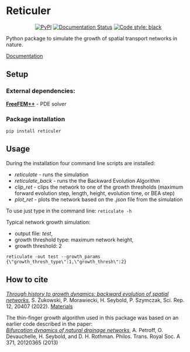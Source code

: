 # Reticuler

<p align="center">
<a href="https://pypi.org/project/reticuler/"><img alt="PyPI" src="https://img.shields.io/pypi/v/reticuler"></a>
<a href='https://reticuler.readthedocs.io/en/latest/?badge=latest'><img src='https://readthedocs.org/projects/reticuler/badge/?version=latest' alt='Documentation Status'/></a>
<a href="https://github.com/psf/black"><img alt="Code style: black" src="https://img.shields.io/badge/code%20style-black-000000.svg"></a>
</p>

Python package to simulate the growth of spatial transport networks in nature.

[Documentation](https://reticuler.readthedocs.io/en/latest/)

## Setup

### External dependencies:
[__FreeFEM++__](https://freefem.org/) - PDE solver

### Package installation
```
pip install reticuler
```

## Usage

During the installation four command line scripts are installed:
   - *reticulate* - runs the simulation
   - *reticulate_back* - runs the the Backward Evolution Algorithm
   - *clip_ret* - clips the network to one of the growth thresholds (maximum forward evolution step, length, height, evolution time, or BEA step)
   - *plot_ret* - plots the network based on the *.json* file from the simulation

To use just type in the command line:
`reticulate -h`

Typical network growth simulation:
- output file: *test*,
- growth threshold type: maximum network height,
- growth threshold: 2
```
reticulate -out test --growth_params {\"growth_thresh_type\":1,\"growth_thresh\":2}
```

## How to cite
[*Through history to growth dynamics: backward evolution of spatial networks*](https://doi.org/10.1038/s41598-022-24656-x), S. Żukowski, P. Morawiecki, H. Seybold, P. Szymczak, Sci. Rep. 12, 20407 (2022).
[Materials](https://github.com/stzukowski/reticuler/tree/main/archive/papers/2022SciRep)

The thin-finger growth algorithm used in this package was based on an earlier code described in the paper:
<br />
[*Bifurcation dynamics of natural drainage networks*](https://doi.org/10.1098/rsta.2012.0365),  A. Petroff, O. Devauchelle, H. Seybold, and D. H. Rothman. Philos. Trans. Royal Soc. A 371, 20120365 (2013)
